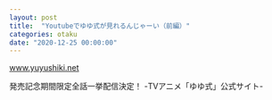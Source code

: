 ```yaml
---
layout: post
title:  "Youtubeでゆゆ式が見れるんじゃーい（前編）"
categories: otaku
date: "2020-12-25 00:00:00"
---
```



<div class="card">
  <a href="https://www.yuyushiki.net/news/hp0001/index01090000.html"></a>
  <div class="card__header">
    <a href="https://www.yuyushiki.net/news/hp0001/index01090000.html">www.yuyushiki.net</a>
  </div>
  <div class="card__image">
    <img src="">
  </div>
  <div class="card__title">
    <p>発売記念期間限定全話一挙配信決定！ -TVアニメ「ゆゆ式」公式サイト-</p>
  </div>
  <div class="card__description">
    <p></p>
  </div>
</div>


